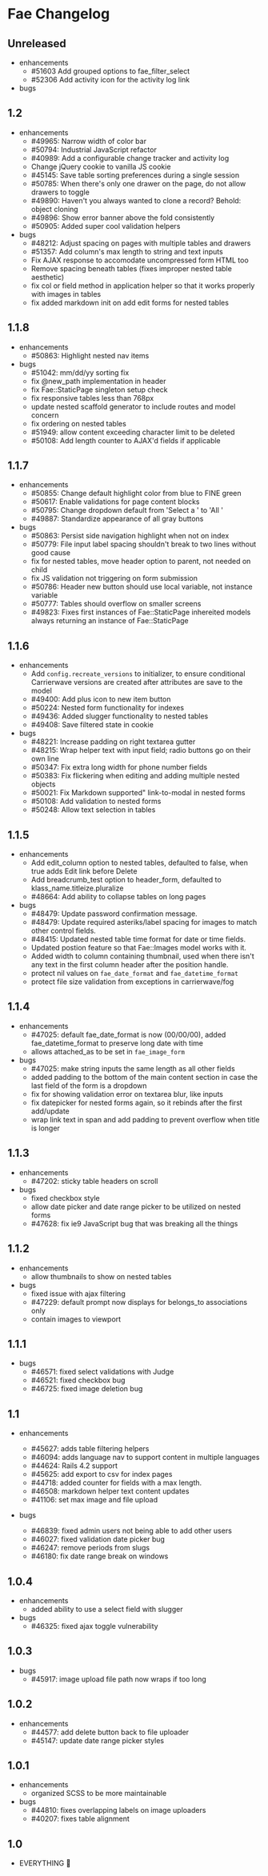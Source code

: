 # Fae Changelog

## Unreleased

- enhancements
    + #51603 Add grouped  options to fae_filter_select
    + #52306 Add activity icon for the activity log link
- bugs


## 1.2

- enhancements
    + #49965: Narrow width of color bar
    + #50794: Industrial JavaScript refactor
    + #40989: Add a configurable change tracker and activity log
    + Change jQuery cookie to vanilla JS cookie
    + #45145: Save table sorting preferences during a single session
    + #50785: When there's only one drawer on the page, do not allow drawers to toggle
    + #49890: Haven't you always wanted to clone a record? Behold: object cloning
    + #49896: Show error banner above the fold consistently
    + #50905: Added super cool validation helpers
- bugs
    + #48212: Adjust spacing on pages with multiple tables and drawers
    + #51357: Add column's max length to string and text inputs
    + Fix AJAX response to accomodate uncompressed form HTML too
    + Remove spacing beneath tables (fixes improper nested table aesthetic)
    + fix col or field method in application helper so that it works properly with images in tables
    + fix added markdown init on add edit forms for nested tables

## 1.1.8

- enhancements
    + #50863: Highlight nested nav items
- bugs
    + #51042: mm/dd/yy sorting fix
    + fix @new_path implementation in header
    + fix Fae::StaticPage singleton setup check
    + fix responsive tables less than 768px
    + update nested scaffold generator to include routes and model concern
    + fix ordering on nested tables
    + #51949: allow content exceeding character limit to be deleted
    + #50108: Add length counter to AJAX'd fields if applicable

## 1.1.7

- enhancements
    + #50855: Change default highlight color from blue to FINE green
    + #50617: Enable validations for page content blocks
    + #50795: Change dropdown default from 'Select a <singular>' to 'All <plural>'
    + #49887: Standardize appearance of all gray buttons
- bugs
    + #50863: Persist side navigation highlight when not on index
    + #50779: File input label spacing shouldn't break to two lines without good cause
    + fix for nested tables, move header option to parent, not needed on child
    + fix JS validation not triggering on form submission
    + #50786: Header new button should use local variable, not instance variable
    + #50777: Tables should overflow on smaller screens
    + #49823: Fixes first instances of Fae::StaticPage inhereited models always returning an instance of Fae::StaticPage

## 1.1.6

- enhancements
    + Add `config.recreate_versions` to initializer, to ensure conditional Carrierwave versions are created after attributes are save to the model
    + #49400: Add plus icon to new item button
    + #50224: Nested form functionality for indexes
    + #49436: Added slugger functionality to nested tables
    + #49408: Save filtered state in cookie
- bugs
    + #48221: Increase padding on right textarea gutter
    + #48215: Wrap helper text with input field; radio buttons go on their own line
    + #50347: Fix extra long width for phone number fields
    + #50383: Fix flickering when editing and adding multiple nested objects
    + #50021: Fix Markdown supported" link-to-modal in nested forms
    + #50108: Add validation to nested forms
    + #50248: Allow text selection in tables

## 1.1.5

- enhancements
    + Add edit_column option to nested tables, defaulted to false, when true adds Edit link before Delete
    + Add breadcrumb_test option to header_form, defaulted to klass_name.titleize.pluralize
    + #48664: Add ability to collapse tables on long pages
- bugs
    + #48479: Update password confirmation message.
    + #48479: Update required asteriks/label spacing for images to match other control fields.
    + #48415: Updated nested table time format for date or time fields.
    + Updated postion feature so that Fae::Images model works with it.
    + Added width to column containing thumbnail, used when there isn't any text in the first column header after the position handle.
    + protect nil values on `fae_date_format` and `fae_datetime_format`
    + protect file size validation from exceptions in carrierwave/fog

## 1.1.4

- enhancements
    + #47025: default fae_date_format is now (00/00/00), added fae_datetime_format to preserve long date with time
    + allows attached_as to be set in `fae_image_form`
- bugs
    + #47025: make string inputs the same length as all other fields
    + added padding to the bottom of the main content section in case the last field of the form is a dropdown
    + fix for showing validation error on textarea blur, like inputs
    + fix datepicker for nested forms again, so it rebinds after the first add/update
    + wrap link text in span and add padding to prevent overflow when title is longer

## 1.1.3

- enhancements
    + #47202: sticky table headers on scroll
- bugs
    + fixed checkbox style
    + allow date picker and date range picker to be utilized on nested forms
    + #47628: fix ie9 JavaScript bug that was breaking all the things

## 1.1.2

- enhancements
    + allow thumbnails to show on nested tables
- bugs
    + fixed issue with ajax filtering
    + #47229: default prompt now displays for belongs_to associations only
    + contain images to viewport

## 1.1.1

- bugs
    + #46571: fixed select validations with Judge
    + #46521: fixed checkbox bug
    + #46725: fixed image deletion bug

## 1.1

- enhancements
    + #45627: adds table filtering helpers
    + #46094: adds language nav to support content in multiple languages
    + #44624: Rails 4.2 support
    + #45625: add export to csv for index pages
    + #44718: added counter for fields with a max length.
    + #46508: markdown helper text content updates
    + #41106: set max image and file upload

- bugs
    + #46839: fixed admin users not being able to add other users
    + #46027: fixed validation date picker bug
    + #46247: remove periods from slugs
    + #46180: fix date range break on windows

## 1.0.4

- enhancements
    + added ability to use a select field with slugger
- bugs
    + #46325: fixed ajax toggle vulnerability

## 1.0.3

- bugs
    + #45917: image upload file path now wraps if too long

## 1.0.2

- enhancements
    + #44577: add delete button back to file uploader
    + #45147: update date range picker styles

## 1.0.1

- enhancements
    + organized SCSS to be more maintainable
- bugs
    + #44810: fixes overlapping labels on image uploaders
    + #40207: fixes table alignment

## 1.0

- EVERYTHING :tada:
